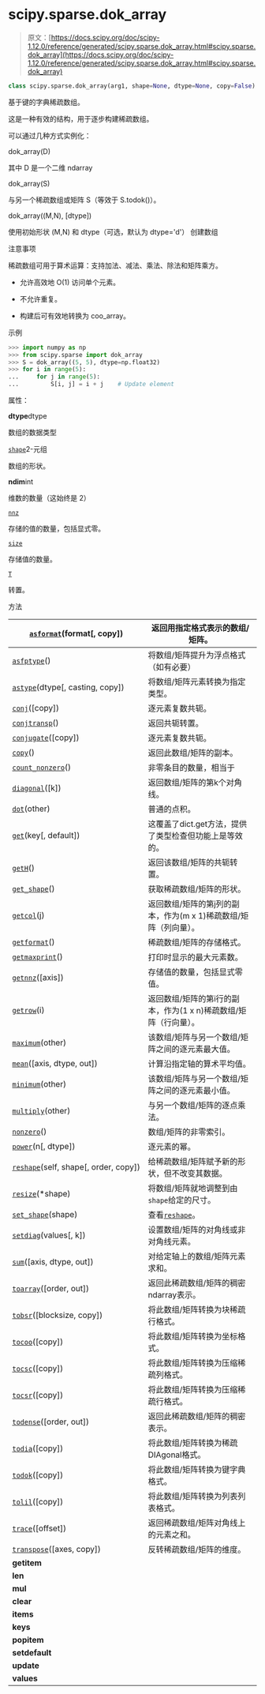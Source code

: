 # scipy.sparse.dok_array

> 原文：[https://docs.scipy.org/doc/scipy-1.12.0/reference/generated/scipy.sparse.dok_array.html#scipy.sparse.dok_array](https://docs.scipy.org/doc/scipy-1.12.0/reference/generated/scipy.sparse.dok_array.html#scipy.sparse.dok_array)

```py
class scipy.sparse.dok_array(arg1, shape=None, dtype=None, copy=False)
```

基于键的字典稀疏数组。

这是一种有效的结构，用于逐步构建稀疏数组。

可以通过几种方式实例化：

dok_array(D)

其中 D 是一个二维 ndarray

dok_array(S)

与另一个稀疏数组或矩阵 S（等效于 S.todok()）。

dok_array((M,N), [dtype])

使用初始形状 (M,N) 和 dtype（可选，默认为 dtype='d'） 创建数组

注意事项

稀疏数组可用于算术运算：支持加法、减法、乘法、除法和矩阵乘方。

+   允许高效地 O(1) 访问单个元素。

+   不允许重复。

+   构建后可有效地转换为 coo_array。

示例

```py
>>> import numpy as np
>>> from scipy.sparse import dok_array
>>> S = dok_array((5, 5), dtype=np.float32)
>>> for i in range(5):
...     for j in range(5):
...         S[i, j] = i + j    # Update element 
```

属性：

**dtype**dtype

数组的数据类型

[`shape`](scipy.sparse.dok_array.shape.html#scipy.sparse.dok_array.shape "scipy.sparse.dok_array.shape")2-元组

数组的形状。

**ndim**int

维数的数量（这始终是 2）

[`nnz`](scipy.sparse.dok_array.nnz.html#scipy.sparse.dok_array.nnz "scipy.sparse.dok_array.nnz")

存储的值的数量，包括显式零。

[`size`](scipy.sparse.dok_array.size.html#scipy.sparse.dok_array.size "scipy.sparse.dok_array.size")

存储值的数量。

[`T`](scipy.sparse.dok_array.T.html#scipy.sparse.dok_array.T "scipy.sparse.dok_array.T")

转置。

方法

| [`asformat`](scipy.sparse.dok_array.asformat.html#scipy.sparse.dok_array.asformat "scipy.sparse.dok_array.asformat")(format[, copy]) | 返回用指定格式表示的数组/矩阵。 |
| --- | --- |
| [`asfptype`](scipy.sparse.dok_array.asfptype.html#scipy.sparse.dok_array.asfptype "scipy.sparse.dok_array.asfptype")() | 将数组/矩阵提升为浮点格式（如有必要） |
| [`astype`](scipy.sparse.dok_array.astype.html#scipy.sparse.dok_array.astype "scipy.sparse.dok_array.astype")(dtype[, casting, copy]) | 将数组/矩阵元素转换为指定类型。 |
| [`conj`](scipy.sparse.dok_array.conj.html#scipy.sparse.dok_array.conj "scipy.sparse.dok_array.conj")([copy]) | 逐元素复数共轭。 |
| [`conjtransp`](scipy.sparse.dok_array.conjtransp.html#scipy.sparse.dok_array.conjtransp "scipy.sparse.dok_array.conjtransp")() | 返回共轭转置。 |
| [`conjugate`](scipy.sparse.dok_array.conjugate.html#scipy.sparse.dok_array.conjugate "scipy.sparse.dok_array.conjugate")([copy]) | 逐元素复数共轭。 |
| [`copy`](scipy.sparse.dok_array.copy.html#scipy.sparse.dok_array.copy "scipy.sparse.dok_array.copy")() | 返回此数组/矩阵的副本。 |
| [`count_nonzero`](scipy.sparse.dok_array.count_nonzero.html#scipy.sparse.dok_array.count_nonzero "scipy.sparse.dok_array.count_nonzero")() | 非零条目的数量，相当于 |
| [`diagonal`](https://docs.scipy.org/doc/scipy/reference/generated/scipy.sparse.dok_matrix.diagonal.html#scipy.sparse.dok_matrix.diagonal")([k]) | 返回数组/矩阵的第k个对角线。 |
| [`dot`](https://docs.scipy.org/doc/scipy/reference/generated/scipy.sparse.dok_matrix.dot.html#scipy.sparse.dok_matrix.dot "scipy.sparse.dok_matrix.dot")(other) | 普通的点积。 |
| [`get`](https://docs.scipy.org/doc/scipy/reference/generated/scipy.sparse.dok_matrix.get.html#scipy.sparse.dok_matrix.get "scipy.sparse.dok_matrix.get")(key[, default]) | 这覆盖了dict.get方法，提供了类型检查但功能上是等效的。 |
| [`getH`](https://docs.scipy.org/doc/scipy/reference/generated/scipy.sparse.dok_matrix.getH.html#scipy.sparse.dok_matrix.getH "scipy.sparse.dok_matrix.getH")() | 返回该数组/矩阵的共轭转置。 |
| [`get_shape`](https://docs.scipy.org/doc/scipy/reference/generated/scipy.sparse.dok_matrix.get_shape.html#scipy.sparse.dok_matrix.get_shape "scipy.sparse.dok_matrix.get_shape")() | 获取稀疏数组/矩阵的形状。 |
| [`getcol`](https://docs.scipy.org/doc/scipy/reference/generated/scipy.sparse.dok_matrix.getcol.html#scipy.sparse.dok_matrix.getcol "scipy.sparse.dok_matrix.getcol")(j) | 返回数组/矩阵的第j列的副本，作为(m x 1)稀疏数组/矩阵（列向量）。 |
| [`getformat`](https://docs.scipy.org/doc/scipy/reference/generated/scipy.sparse.dok_matrix.getformat.html#scipy.sparse.dok_matrix.getformat "scipy.sparse.dok_matrix.getformat")() | 稀疏数组/矩阵的存储格式。 |
| [`getmaxprint`](https://docs.scipy.org/doc/scipy/reference/generated/scipy.sparse.dok_matrix.getmaxprint.html#scipy.sparse.dok_matrix.getmaxprint "scipy.sparse.dok_matrix.getmaxprint")() | 打印时显示的最大元素数。 |
| [`getnnz`](https://docs.scipy.org/doc/scipy/reference/generated/scipy.sparse.dok_matrix.getnnz.html#scipy.sparse.dok_matrix.getnnz "scipy.sparse.dok_matrix.getnnz")([axis]) | 存储值的数量，包括显式零值。 |
| [`getrow`](https://docs.scipy.org/doc/scipy/reference/generated/scipy.sparse.dok_matrix.getrow.html#scipy.sparse.dok_matrix.getrow "scipy.sparse.dok_matrix.getrow")(i) | 返回数组/矩阵的第i行的副本，作为(1 x n)稀疏数组/矩阵（行向量）。 |
| [`maximum`](https://docs.scipy.org/doc/scipy/reference/generated/scipy.sparse.dok_matrix.maximum.html#scipy.sparse.dok_matrix.maximum "scipy.sparse.dok_matrix.maximum")(other) | 该数组/矩阵与另一个数组/矩阵之间的逐元素最大值。 |
| [`mean`](https://docs.scipy.org/doc/scipy/reference/generated/scipy.sparse.dok_matrix.mean.html#scipy.sparse.dok_matrix.mean "scipy.sparse.dok_matrix.mean")([axis, dtype, out]) | 计算沿指定轴的算术平均值。 |
| [`minimum`](https://docs.scipy.org/doc/scipy/reference/generated/scipy.sparse.dok_matrix.minimum.html#scipy.sparse.dok_matrix.minimum "scipy.sparse.dok_matrix.minimum")(other) | 该数组/矩阵与另一个数组/矩阵之间的逐元素最小值。 |
| [`multiply`](https://docs.scipy.org/doc/scipy/reference/generated/scipy.sparse.dok_matrix.multiply.html#scipy.sparse.dok_matrix.multiply "scipy.sparse.dok_matrix.multiply")(other) | 与另一个数组/矩阵的逐点乘法。 |
| [`nonzero`](https://docs.scipy.org/doc/scipy/reference/generated/scipy.sparse.dok_matrix.nonzero.html#scipy.sparse.dok_matrix.nonzero "scipy.sparse.dok_matrix.nonzero")() | 数组/矩阵的非零索引。 |
| [`power`](https://docs.scipy.org/doc/scipy/reference/generated/scipy.sparse.dok_matrix.power.html#scipy.sparse.dok_matrix.power "scipy.sparse.dok_matrix.power")(n[, dtype]) | 逐元素的幂。 |
| [`reshape`](scipy.sparse.dok_array.reshape.html#scipy.sparse.dok_array.reshape "scipy.sparse.dok_array.reshape")(self, shape[, order, copy]) | 给稀疏数组/矩阵赋予新的形状，但不改变其数据。 |
| [`resize`](scipy.sparse.dok_array.resize.html#scipy.sparse.dok_array.resize "scipy.sparse.dok_array.resize")(*shape) | 将数组/矩阵就地调整到由`shape`给定的尺寸。 |
| [`set_shape`](scipy.sparse.dok_array.set_shape.html#scipy.sparse.dok_array.set_shape "scipy.sparse.dok_array.set_shape")(shape) | 查看[`reshape`](scipy.sparse.dok_array.reshape.html#scipy.sparse.dok_array.reshape "scipy.sparse.dok_array.reshape")。 |
| [`setdiag`](scipy.sparse.dok_array.setdiag.html#scipy.sparse.dok_array.setdiag "scipy.sparse.dok_array.setdiag")(values[, k]) | 设置数组/矩阵的对角线或非对角线元素。 |
| [`sum`](scipy.sparse.dok_array.sum.html#scipy.sparse.dok_array.sum "scipy.sparse.dok_array.sum")([axis, dtype, out]) | 对给定轴上的数组/矩阵元素求和。 |
| [`toarray`](scipy.sparse.dok_array.toarray.html#scipy.sparse.dok_array.toarray "scipy.sparse.dok_array.toarray")([order, out]) | 返回此稀疏数组/矩阵的稠密ndarray表示。 |
| [`tobsr`](scipy.sparse.dok_array.tobsr.html#scipy.sparse.dok_array.tobsr "scipy.sparse.dok_array.tobsr")([blocksize, copy]) | 将此数组/矩阵转换为块稀疏行格式。 |
| [`tocoo`](scipy.sparse.dok_array.tocoo.html#scipy.sparse.dok_array.tocoo "scipy.sparse.dok_array.tocoo")([copy]) | 将此数组/矩阵转换为坐标格式。 |
| [`tocsc`](scipy.sparse.dok_array.tocsc.html#scipy.sparse.dok_array.tocsc "scipy.sparse.dok_array.tocsc")([copy]) | 将此数组/矩阵转换为压缩稀疏列格式。 |
| [`tocsr`](scipy.sparse.dok_array.tocsr.html#scipy.sparse.dok_array.tocsr "scipy.sparse.dok_array.tocsr")([copy]) | 将此数组/矩阵转换为压缩稀疏行格式。 |
| [`todense`](scipy.sparse.dok_array.todense.html#scipy.sparse.dok_array.todense "scipy.sparse.dok_array.todense")([order, out]) | 返回此稀疏数组/矩阵的稠密表示。 |
| [`todia`](scipy.sparse.dok_array.todia.html#scipy.sparse.dok_array.todia "scipy.sparse.dok_array.todia")([copy]) | 将此数组/矩阵转换为稀疏DIAgonal格式。 |
| [`todok`](scipy.sparse.dok_array.todok.html#scipy.sparse.dok_array.todok "scipy.sparse.dok_array.todok")([copy]) | 将此数组/矩阵转换为键字典格式。 |
| [`tolil`](scipy.sparse.dok_array.tolil.html#scipy.sparse.dok_array.tolil "scipy.sparse.dok_array.tolil")([copy]) | 将此数组/矩阵转换为列表列表格式。 |
| [`trace`](scipy.sparse.dok_array.trace.html#scipy.sparse.dok_array.trace "scipy.sparse.dok_array.trace")([offset]) | 返回稀疏数组/矩阵对角线上的元素之和。 |
| [`transpose`](https://docs.scipy.org/doc/scipy/reference/generated/scipy.sparse.dok_matrix.transpose.html#scipy.sparse.dok_matrix.transpose "scipy.sparse.dok_array.transpose")([axes, copy]) | 反转稀疏数组/矩阵的维度。 |
| **__getitem__** |  |
| **__len__** |  |
| **__mul__** |  |
| **clear** |  |
| **items** |  |
| **keys** |  |
| **popitem** |  |
| **setdefault** |  |
| **update** |  |
| **values** |  |
